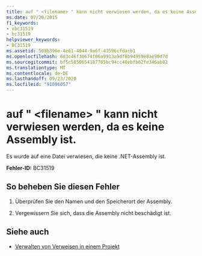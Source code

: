 ```yaml
---
title: auf " <filename> " kann nicht verwiesen werden, da es keine Assembly ist.
ms.date: 07/20/2015
f1_keywords:
- vbc31519
- bc31519
helpviewer_keywords:
- BC31519
ms.assetid: 508b396e-4e61-4044-9a6f-43596cfdacb1
ms.openlocfilehash: 6d3c46f30674f06a9913a9df8b94959e8ae90d7d
ms.sourcegitcommit: bf5c5850654187705bc94cc40ebfb62fe346ab02
ms.translationtype: MT
ms.contentlocale: de-DE
ms.lasthandoff: 09/23/2020
ms.locfileid: "91096057"
---
```

# <a name="filename-cannot-be-referenced-because-it-is-not-an-assembly"></a>auf " \<filename> " kann nicht verwiesen werden, da es keine Assembly ist.

Es wurde auf eine Datei verwiesen, die keine .NET-Assembly ist.  
  
 **Fehler-ID:** BC31519  
  
## <a name="to-correct-this-error"></a>So beheben Sie diesen Fehler  
  
1. Überprüfen Sie den Namen und den Speicherort der Assembly.  
  
2. Vergewissern Sie sich, dass die Assembly nicht beschädigt ist.  
  
## <a name="see-also"></a>Siehe auch

- [Verwalten von Verweisen in einem Projekt](/visualstudio/ide/managing-references-in-a-project)
